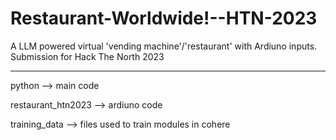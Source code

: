 # Restaurant-Worldwide!--HTN-2023
A LLM powered virtual 'vending machine'/'restaurant' with Ardiuno inputs. Submission for Hack The North 2023
___________

python --> main code

restaurant_htn2023 --> ardiuno code

training_data --> files used to train modules in cohere
